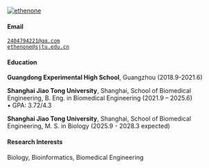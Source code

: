 [![ethenone](https://img.shields.io/badge/ethenone-github-blue?logo=github)](https://github.com/ethenone)



#### Email

<code>2404794221@qq.com</code>  
<code>ethenone@sjtu.edu.cn</code>

#### Education

**Guangdong Experimental High School**, Guangzhou (2018.9-2021.6)

**Shanghai Jiao Tong University**, Shanghai, School of Biomedical Engineering, B. Eng. in Biomedical Engineering (2021.9 – 2025.6)  
• GPA: 3.72/4.3

**Shanghai Jiao Tong University**, Shanghai, School of Biomedical Engineering, M. S. in Biology (2025.9 - 2028.3 expected)

#### Research Interests

Biology, Bioinformatics, Biomedical Engineering


